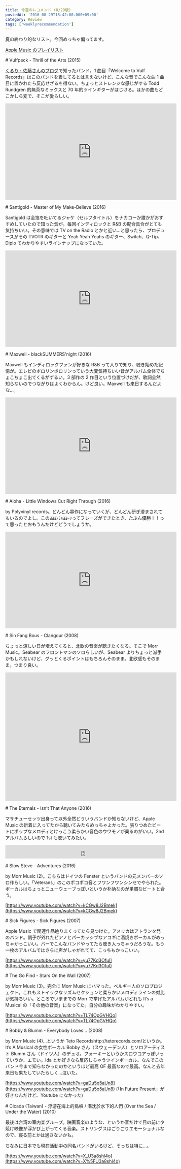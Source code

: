 ```yaml
---
title: 今週のレコメンド (8/29版)
postedAt: '2016-08-29T18:42:00.000+09:00'
category: Review
tags: ['weeklyrecommendation']
---
```


夏の終わり的なリスト。今回めっちゃ偏ってます。

[Apple Music のプレイリスト](https://itunes.apple.com/jp/playlist/jin-zhounorekomendo-8-29ban/idpl.e9edd865f0344058a8d66d2ebf2e9bdb)

\# Vulfpeck - Thrill of the Arts (2015)

[くるり・佐藤さんのブログ](https://note.mu/quruli/n/nf6442e1cc00f)で知ったバンド。1 曲目「Welcome to Vulf Records」はこのバンドを表してるとは言えないけど、こんな音でこんな曲 1 曲目に置かれたら反応せざるを得ない。ちょっとストレンジな感じがする Todd Rundgren 的無茶なミックスと 70 年的ツインギターがはじける。ほかの曲もどこかしら変で、そこが愛らしい。

<iframe id="youtube_iframe" class="youtube" src="https://www.youtube.com/embed/eCO_hcBz-0I?feature=oembed&amp;enablejsapi=1&amp;origin=https://safe.txmblr.com&amp;wmode=opaque" allowfullscreen="" width="540" frameborder="0" height="304"></iframe>

\# Santigold - Master of My Make-Believe (2016)

Santigold は金箔を吐いてるジャケ（セルフタイトル）をナカコーか誰かがおすすめしていたので知った気が。毎回インディロックと R&B の配合具合がとても気持ちいい。その意味では TV on the Radio とかと近い…と思ったら、プロデュースがその TVOTR のギターと Yeah Yeah Yeahs のギター、Switch、Q-Tip、Diplo てわかりやすいラインナップになっていた。

<iframe class="youtube" src="https://www.youtube.com/embed/mIMMZQJ1H6E?feature=oembed&amp;enablejsapi=1&amp;origin=https://safe.txmblr.com&amp;wmode=opaque" allowfullscreen="" width="540" frameborder="0" height="304"></iframe>

\# Maxwell - blackSUMMERS'night (2016)

Maxwell もインディロックファンが好きな R&B って入りで知り、聴き始めた記憶が。エレピのポロリンポロリンっていう大変気持ちいい音がアルバム全体でちょこちょこ出てくるがずるい。3 部作の 2 作目という位置づけだが、歌詞全然知らないのでつながりはよくわからん。けど良い。Maxwell も来日するんだよな…。

<iframe class="youtube" src="https://www.youtube.com/embed/IB9_ORhFoYU?feature=oembed&amp;enablejsapi=1&amp;origin=https://safe.txmblr.com&amp;wmode=opaque" allowfullscreen="" width="540" frameborder="0" height="304"></iframe>

\# Aloha - Little Windows Cut Right Through (2016)

by Polyvinyl records。どんどん寡作になっていくが、どんどん研ぎ澄まされてもいるのでよし。このﾖﾖﾖﾝﾐｮﾖﾖｰﾝってフレーズができたとき、たぶん優勝！！って思ったとおもうんだけどどうでしょうか。

<iframe class="youtube" src="https://www.youtube.com/embed/jWaoRozM_OQ?feature=oembed&amp;enablejsapi=1&amp;origin=https://safe.txmblr.com&amp;wmode=opaque" allowfullscreen="" width="540" frameborder="0" height="304"></iframe>

\# Sin Fang Bous - Clangour (2008)

ちょっと涼しい日が増えてくると、北欧の音楽が聴きたくなる。そこで Morr Music。Seabear のフロントマンのソロらしいが、Seabear よりちょっと派手かもしれないけど、グッとくるポイントはもちろんそのまま。北欧感もそのまま。つまり良い。

<iframe class="youtube" src="https://www.youtube.com/embed/9-bzsBr4kT4?feature=oembed&amp;enablejsapi=1&amp;origin=https://safe.txmblr.com&amp;wmode=opaque" allowfullscreen="" width="540" frameborder="0" height="405"></iframe>

\# The Eternals - Isn’t That Anyone (2016)

マサチューセッツ出身って以外全然どういうバンドか知らないけど、Apple Music の新着に入ってたから聴いてみたらめっちゃよかった。張りつめたビートにポップなメロディとけっこう柔らかい音色のウワモノが乗るのがいい。2nd アルバムらしいので 1st も聴いてみたい。

<iframe style="border: 0; width: 100%; height: 42px;" src="https://bandcamp.com/EmbeddedPlayer/album=3233458898/size=small/bgcol=ffffff/linkcol=0687f5/track=962889636/transparent=true/" seamless=""><a href="http://eternalsband.bandcamp.com/album/isnt-that-anyone">Isn&rsquo;t That Anyone by Eternals</a></iframe>

\# Slow Steve - Adventures (2016)

by Morr Music (2)。こちらはドイツの Fenster というバンドの元メンバーのソロ作らしい。「Veterans」のこのポコポコ音とフワンフワンシンセでやられた。ボーカルはちょっとニューウェーブっぽいというか朴訥なのが単調なビートと合う。

[https://www.youtube.com/watch?v=kCGw8J2Bmek](https://www.youtube.com/watch?v=kCGw8J2Bmek)

\# Sick Figures - Sick Figures (2007)

Apple Music で関連作品辿りまくってたら見つけた。アメリカはアトランタ発のバンド。調子が外れたピアノとパーカッシブなアコギに酒焼きボーカルがめっちゃかっこいい。バーでこんなバンドやってたら聴き入っちゃうだろうな。もう一枚のアルバムではさらに声がしゃがれてて、こっちもかっこいい。

[https://www.youtube.com/watch?v=yu77Kd3OfuI](https://www.youtube.com/watch?v=yu77Kd3OfuI)

\# The Go Find - Stars On the Wall (2007)

by Morr Music (3)。完全に Morr Music にハマった。ベルギー人のソロプロジェクト。これもストイックなリズムセクションと柔らかいメロディラインの対比が気持ちいい。ところでいままでの Morr で挙げたアルバムがどれも It’s a Musical の「その他の音楽」になってた。自分の趣味がわかりやすい。

[https://www.youtube.com/watch?v=TL74OpGVHQo](https://www.youtube.com/watch?v=TL74OpGVHQo)

\# Bobby & Blumm - Everybody Loves… (2008)

by Morr Music (4)…というか Teto Recordshttp://tetorecords.com/というか。It’s A Musical の女性ボーカル Bobby さん（スウェーデン人）とソロアーティスト Blumm さん（ドイツ人）のデュオ。フォーキーというかスロウコアっぽいっていうか、エモい。Ida とか好きなら反応しちゃうツインボーカル。なんでこのバンド今まで知らなかったのかというほど最高 OF 最高なので最高。なんと去年来日も果たしていたらしく…泣いた。

[https://www.youtube.com/watch?v=gaDu5o5aUn8](https://www.youtube.com/watch?v=gaDu5o5aUn8) (「In Future Present」が好きなんだけど、Youtube になかった)

\# Cicada (Taiwan) - 浮游在海上的島嶼 / 潛沈於水下的人們 (Over the Sea / Under the Water) (2010)

最後は台湾の室内楽グループ。映画音楽のような、というか音だけで目の前に夕焼け映像が浮かび上がってくる音楽。ストリングスはごりごりエモーショナルなので、寝る前とかは適さないかも。

ちなみに日本でも現在活動中の同名バンドがいるけど、そっちは特に…。

[https://www.youtube.com/watch?v=X_U3a8shl4o](https://www.youtube.com/watch?v=X%5FU3a8shl4o)
